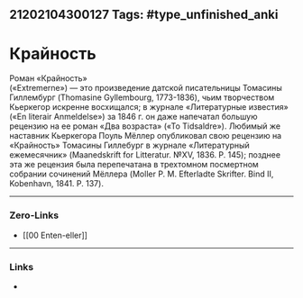 21202104300127
Tags: #type_unfinished_anki
---
# Крайность

Роман «Крайность» <br>(«Extremerne») — это произведение датской писательницы Томасины Гиллембург (Thomasine Gyllembourg, 1773-1836), чьим творчеством Кьеркегор искренне восхищался; в журнале «Литературные известия» («En literair Anmeldelse») за 1846 г. он даже напечатал большую рецензию на ее роман «Два возраста» («То Tidsaldre»). Любимый же наставник Кьеркегора Поуль Мёллер опубликовал свою рецензию на «Крайность» Томасины Гиллебург в журнале «Литературный ежемесячник» (Maanedskrift for Litteratur. №XV, 1836. P. 145); позднее эта же рецензия была перепечатана в трехтомном посмертном собрании сочинений Мёллера (Moller P. M. Efterladte Skrifter. Bind II, Kobenhavn, 1841. P. 137). 

---
### Zero-Links
- [[00 Enten-eller]]
---
### Links
-